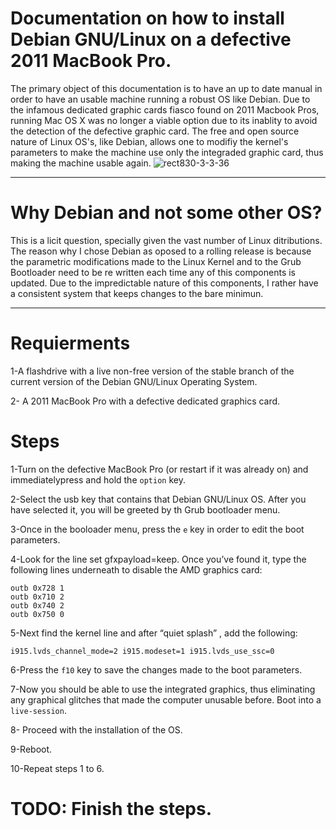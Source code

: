 # Documentation on how to install Debian GNU/Linux on a defective 2011 MacBook Pro.

The primary object of this documentation is to have an up to date manual in order to have an usable machine running a robust OS like Debian. Due to the infamous dedicated graphic cards fiasco found on 2011 Macbook Pros, running Mac OS X was no longer a viable option due to its inablity to avoid the detection of the defective graphic card. The free and open source nature of Linux OS's, like Debian, allows one to modifiy the kernel's parameters to make the machine use only the integraded graphic card, thus making the machine usable again.
![rect830-3-3-36](https://user-images.githubusercontent.com/64110504/94893124-a73c5100-0443-11eb-9bd2-039d037423e5.png)

---

# Why Debian and not some other OS?

This is a licit question, specially given the vast number of Linux ditributions. The reason why I chose Debian as oposed to a rolling release is because the parametric modifications made to the Linux Kernel and to the Grub Bootloader need to be re written each time any of this components is updated. Due to the impredictable nature of this components, I rather have a consistent system that keeps changes to the bare minimun. 

---

# Requierments

1-A flashdrive with a live non-free version of the stable branch of the current version of the Debian GNU/Linux Operating System.

2- A 2011 MacBook Pro with a defective dedicated graphics card.

# Steps
1-Turn on the defective MacBook Pro (or restart if it was already on) and immediatelypress  and hold the `option` key. 

2-Select the usb key that contains that Debian GNU/Linux OS. After you have selected it, you will be greeted by th Grub bootloader menu.

3-Once in the booloader menu, press the `e` key in order to edit the boot parameters.

4-Look for the line set gfxpayload=keep. Once you’ve found it, type the following lines underneath to disable the AMD graphics card:
    
    outb 0x728 1
    outb 0x710 2
    outb 0x740 2
    outb 0x750 0
    
5-Next find the kernel line and after “quiet splash” , add the following:
    
    i915.lvds_channel_mode=2 i915.modeset=1 i915.lvds_use_ssc=0

6-Press the `f10` key to save the changes made to the boot parameters.

7-Now you should be able to use the integrated graphics, thus eliminating any graphical glitches that made the computer unusable before. Boot into a `live-session`.

8- Proceed with the installation of the OS.

9-Reboot.

10-Repeat steps 1 to 6.

# TODO: Finish the steps.
